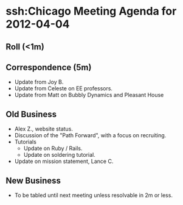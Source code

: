 # ssh:Chicago Meeting Agenda for 2012-04-04 #

## Roll (<1m) ##

## Correspondence (5m) ##
 * Update from Joy B.
 * Update from Celeste on EE professors.
 * Update from Matt on Bubbly Dynamics and Pleasant House

## Old Business ##
 * Alex Z., website status.
 * Discussion of the "Path Forward", with a focus on recruiting.
 * Tutorials
   - Update on Ruby / Rails.
   - Update on soldering tutorial.
 * Update on mission statement, Lance C.

## New Business ##
 * To be tabled until next meeting unless resolvable in 2m or less.
